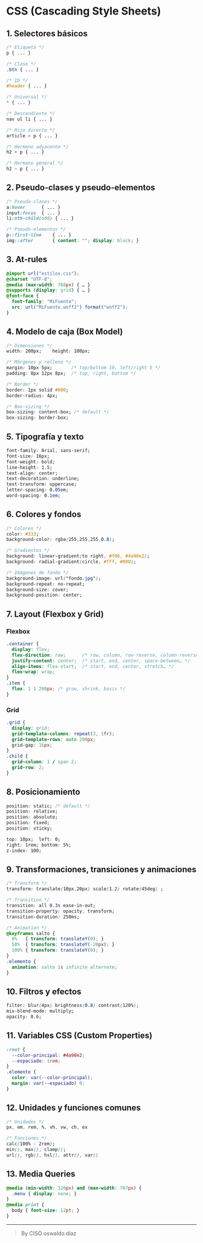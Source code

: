 # CSS (Cascading Style Sheets)

## 1. Selectores básicos

```css
/* Etiqueta */
p { ... }

/* Clase */
.btn { ... }

/* ID */
#header { ... }

/* Universal */
* { ... }

/* Descendiente */
nav ul li { ... }

/* Hijo directo */
article > p { ... }

/* Hermano adyacente */
h2 + p { ... }

/* Hermano general */
h2 ~ p { ... }
```

## 2. Pseudo‑clases y pseudo‑elementos

```css
/* Pseudo‑clases */
a:hover      { ... }
input:focus  { ... }
li:nth-child(odd) { ... }

/* Pseudo‑elementos */
p::first-line    { ... }
img::after       { content: ""; display: block; }
```

## 3. At‑rules

```css
@import url("estilos.css");
@charset "UTF-8";
@media (max-width: 768px) { … }
@supports (display: grid) { … }
@font-face {
  font-family: "MiFuente";
  src: url("MiFuente.woff2") format("woff2");
}
```

## 4. Modelo de caja (Box Model)

```css
/* Dimensiones */
width: 200px;    height: 100px;

/* Márgenes y relleno */
margin: 10px 5px;       /* top/bottom 10, left/right 5 */
padding: 8px 12px 8px;  /* top, right, bottom */

/* Border */
border: 1px solid #000;
border-radius: 4px;

/* Box-sizing */
box-sizing: content-box; /* default */
box-sizing: border-box;
```

## 5. Tipografía y texto

```css
font-family: Arial, sans-serif;
font-size: 16px;
font-weight: bold;
line-height: 1.5;
text-align: center;
text-decoration: underline;
text-transform: uppercase;
letter-spacing: 0.05em;
word-spacing: 0.1em;
```

## 6. Colores y fondos

```css
/* Colores */
color: #333;
background-color: rgba(255,255,255,0.8);

/* Gradientes */
background: linear-gradient(to right, #f06, #4a90e2);
background: radial-gradient(circle, #fff, #000);

/* Imágenes de fondo */
background-image: url("fondo.jpg");
background-repeat: no-repeat;
background-size: cover;
background-position: center;
```

## 7. Layout (Flexbox y Grid)

### Flexbox

```css
.container {
  display: flex;
  flex-direction: row;      /* row, column, row-reverse, column-reverse */
  justify-content: center;  /* start, end, center, space-between… */
  align-items: flex-start;  /* start, end, center, stretch… */
  flex-wrap: wrap;
}
.item {
  flex: 1 1 200px; /* grow, shrink, basis */
}
```

### Grid

```css
.grid {
  display: grid;
  grid-template-columns: repeat(3, 1fr);
  grid-template-rows: auto 200px;
  grid-gap: 16px;
}
.child {
  grid-column: 1 / span 2;
  grid-row: 2;
}
```

## 8. Posicionamiento

```css
position: static; /* default */
position: relative;
position: absolute;
position: fixed;
position: sticky;

top: 10px;  left: 0;
right: 1rem; bottom: 5%;
z-index: 100;
```

## 9. Transformaciones, transiciones y animaciones

```css
/* Transform */
transform: translate(10px,20px) scale(1.2) rotate(45deg) ;

/* Transition */
transition: all 0.3s ease-in-out;
transition-property: opacity, transform;
transition-duration: 250ms;

/* Animation */
@keyframes salto {
  0%   { transform: translateY(0); }
  50%  { transform: translateY(-20px); }
  100% { transform: translateY(0); }
}
.elemento {
  animation: salto 1s infinite alternate;
}
```

## 10. Filtros y efectos

```css
filter: blur(4px) brightness(0.8) contrast(120%);
mix-blend-mode: multiply; 
opacity: 0.6;
```

## 11. Variables CSS (Custom Properties)

```css
:root {
  --color-principal: #4a90e2;
  --espaciado: 1rem;
}
.elemento {
  color: var(--color-principal);
  margin: var(--espaciado) 0;
}
```

## 12. Unidades y funciones comunes

```css
/* Unidades */
px, em, rem, %, vh, vw, ch, ex

/* Funciones */
calc(100% - 2rem);
min(), max(), clamp();
url(), rgb(), hsl(), attr(), var()
```

## 13. Media Queries

```css
@media (min-width: 320px) and (max-width: 767px) {
  .menu { display: none; }
}
@media print {
  body { font-size: 12pt; }
}
```

___________________

> By CISO oswaldo.diaz
